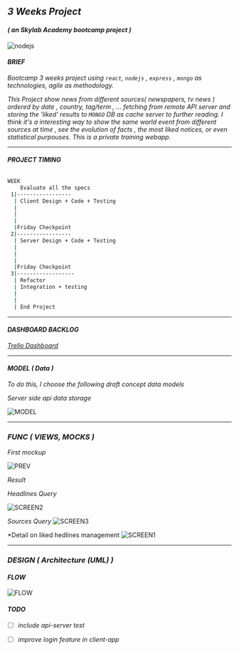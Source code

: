 ## *3 Weeks Project* 

#### *( an Skylab Academy bootcamp project )*


![nodejs](media/nodejs-express-mongo-react.png)

#### *BRIEF*

*Bootcamp 3 weeks project using `react`, `nodejs` , `express` , `mongo` as technologies, agile as methodology.*
 
 *This Project show news from different sources( newspapers, tv news ) ordered by date , country, tag/term , ... fetching from remote API server and storing the 'liked' results to _`MONGO`_ DB as cache server to further reading. I think it's a interesting way to show the same world event from different sources at time , see the evolution of facts , the most liked notices, or even statistical purpouses. This is a private training webapp.*

---
#### *PROJECT TIMING*

``` sh

WEEK
    Evaluate all the specs
 1|-----------------
  | Client Design + Code + Testing
  | 
  | 
  |
  |Friday Checkpoint
 2|-----------------
  | Server Design + Code + Testing
  |
  |
  |
  |Friday Checkpoint
 3|------------------
  | Refactor
  | Integration + testing
  |
  |
  | End Project
```
---
#### *DASHBOARD BACKLOG*

*[Trello Dashboard](https://trello.com/b/yqpM20us/3-weeks-project)*

---
#### *MODEL ( Data )*

*To do this, I choose the following draft concept data models*

*Server side api data storage*

![MODEL](media/model_news.jpg)


---
### *FUNC ( VIEWS, MOCKS )*

*First mockup*

![PREV](media/mockup_base.jpg)

*Result*

*Headlines Query*

![SCREEN2](media/shoot2.png)

*Sources Query*
![SCREEN3](media/shoot3.png)

*Detail on liked hedlines management
![SCREEN1](media/shoot1.png)

---
### *DESIGN ( Architecture (UML) )*

#### *FLOW*


![FLOW](media/flow.jpg)



#### *TODO*


- [ ] *include api-server test*

- [ ] *improve login feature in client-app*
